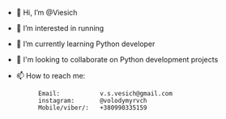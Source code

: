- 👋 Hi, I’m @Viesich
- 👀 I’m interested in running
- 🌱 I’m currently learning Python developer
- 💞️ I'm looking to collaborate on Python development projects
- 📫 How to reach me:
  
            Email:           v.s.vesich@gmail.com
            instagram:       @volodymyrvch
            Mobile/viber/:   +380990335159
          

<!---
Viesich/Viesich is a ✨ special ✨ repository because its `README.md` (this file) appears on your GitHub profile.
You can click the Preview link to take a look at your changes.
--->
